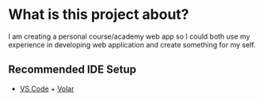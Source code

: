 # What is this project about?

I am creating a personal course/academy web app so I could both use my experience in developing web application and create something for my self.

## Recommended IDE Setup

- [VS Code](https://code.visualstudio.com/) + [Volar](https://marketplace.visualstudio.com/items?itemName=Vue.volar)
